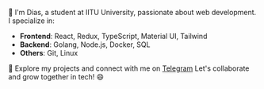 👋 I'm Dias, a student at IITU University, passionate about web development. I specialize in:

- **Frontend**: React, Redux, TypeScript, Material UI, Tailwind
- **Backend**: Golang, Node.js, Docker, SQL
- **Others**: Git, Linux

🚀 Explore my projects and connect with me on [Telegram](https://t.me/qara_qurtt) Let's collaborate and grow together in tech! 😄


